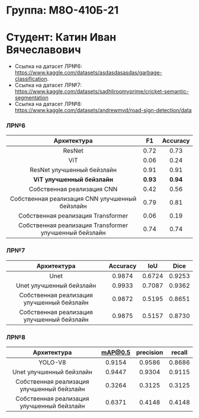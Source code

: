 # Группа: М8О-410Б-21

# Студент: Катин Иван Вячеславович

- Ссылка на датасет ЛР№6: https://www.kaggle.com/datasets/asdasdasasdas/garbage-classification.
- Ссылка на датасет ЛР№7: https://www.kaggle.com/datasets/sadhliroomyprime/cricket-semantic-segmentation
- Ссылка на датасет ЛР№8: https://www.kaggle.com/datasets/andrewmvd/road-sign-detection/data

### ЛР№6

|                      Архитектура                       |    F1    | Accuracy | 
|:------------------------------------------------------:|:--------:|:--------:|
|                         ResNet                         |   0.72   |   0.73   |  
|                          ViT                           |   0.06   |   0.24   |
|               ResNet улучшенный бейзлайн               |   0.91   |   0.91   |
|              **ViT улучшенный бейзлайн**               | **0.93** | **0.94** | 
|               Собственная реализация CNN               |   0.42   |   0.56   | 
|     Собственная реализация CNN улучшенный бейзлайн     |   0.79   |   0.81   |
|           Собственная реализация Transformer           |   0.06   |   0.19   | 
| Собственная реализация Transformer улучшенный бейзлайн |   0.74   |   0.74   | 

### ЛР№7

|                Архитектура                 | Accuracy |  IoU   |  Dice  |
|:------------------------------------------:|:--------:|:------:|:------:|
|                    Unet                    |  0.9874  | 0.6724 | 0.9253 |
|          Unet улучшенный бейзлайн          |  0.9933  | 0.7087 | 0.9362 |
| Собственная реализация улучшенный бейзлайн |  0.9872  | 0.5195 | 0.8651 |
| Собственная реализация улучшенный бейзлайн |  0.9875  | 0.5157 | 0.8730 |

### ЛР№8

|                Архитектура                 | mAP@0.5 | precision | recall |
|:------------------------------------------:|:-------:|:---------:|:------:|
|                  YOLO-V8                   | 0.9154  |  0.9586   | 0.8686 |
|          Unet улучшенный бейзлайн          | 0.9447  |  0.9304   | 0.9115 |
| Собственная реализация улучшенный бейзлайн | 0.3264  |  0.3125   | 0.3125 |
| Собственная реализация улучшенный бейзлайн | 0.6371  |  0.4148   | 0.4148 |
